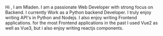 Hi , I am Mladen. 
I am a passionate Web Developer with strong focus on Backend. I currently Work as a Python backend Developer.
I truly enjoy writing API's in Python and Nodejs.
I also enjoy writing Frontend applications. for the most Frontend applications in the past I used Vue2 as well as Vue3, but i also enjoy writing reactjs components.

